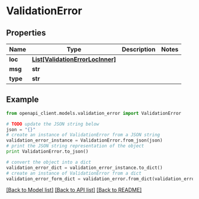 # ValidationError

## Properties

| Name     | Type                                                            | Description | Notes |
| -------- | --------------------------------------------------------------- | ----------- | ----- |
| **loc**  | [**List[ValidationErrorLocInner]**](ValidationErrorLocInner.md) |             |
| **msg**  | **str**                                                         |             |
| **type** | **str**                                                         |             |

## Example

```python
from openapi_client.models.validation_error import ValidationError

# TODO update the JSON string below
json = "{}"
# create an instance of ValidationError from a JSON string
validation_error_instance = ValidationError.from_json(json)
# print the JSON string representation of the object
print ValidationError.to_json()

# convert the object into a dict
validation_error_dict = validation_error_instance.to_dict()
# create an instance of ValidationError from a dict
validation_error_form_dict = validation_error.from_dict(validation_error_dict)
```

[[Back to Model list]](../README.md#documentation-for-models) [[Back to API list]](../README.md#documentation-for-api-endpoints) [[Back to README]](../README.md)
